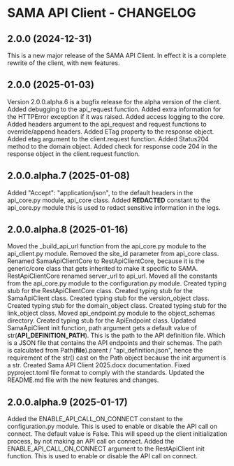 # SAMA API Client - CHANGELOG

## 2.0.0 (2024-12-31)

This is a new major release of the SAMA API Client.
In effect it is a complete rewrite of the client, with new features.

## 2.0.0 (2025-01-03)

Version 2.0.0.alpha.6 is a bugfix release for the alpha version of the client.
Added debugging to the api_request function.
Added extra information for the HTTPError exception if it was raised.
Added access logging to the core.
Added headers argument to the api_request and request functions to override/append headers.
Added ETag property to the response object.
Added etag argument to the client.request function.
Added Status204 method to the domain object.
Added check for response code 204 in the response object in the client.request function.

## 2.0.0.alpha.7 (2025-01-08)

Added "Accept": "application/json", to the default headers in the api_core.py module, api_core class.
Added __REDACTED__ constant to the api_core.py module this is used to redact sensitive information in the logs.

## 2.0.0.alpha.8 (2025-01-16)

Moved the _build_api_url function from the api_core.py module to the api_client.py module.
Removed the site_id parameter from api_core class.
Renamed SamaApiClientCore to RestApiClientCore, because it is the generic/core class that gets inherited to make it specific to SAMA.
RestApiClientCore renamed server_url to api_url.
Moved all the constants from the api_core.py module to the configuration.py module.
Created typing stub for the RestApiClientCore class.
Created typing stub for the SamaApiClient class.
Created typing stub for the version_object class.
Created typing stub for the domain_object class.
Created typing stub for the link_object class.
Moved api_endpoint.py module to the object_schemas directory.
Created typing stub for the ApiEndpoint class.
Updated SamaApiClient init function, path argument gets a default value of str(__API_DEFINITION_PATH__). This is the path to the API definition file. Which is a JSON file that contains the API endpoints and their schemas. The path is calculated from Path(__file__).parent / "api_definition.json", hence the requirement of the str() cast on the Path object because the init argument is a str.
Created Sama API Client 2025.docx documentation.
Fixed pyproject.toml file format to comply with the standards.
Updated the README.md file with the new features and changes.

## 2.0.0.alpha.9 (2025-01-17)

Added the ENABLE_API_CALL_ON_CONNECT constant to the configuration.py module. This is used to enable or disable the API call on connect. The default value is False.
This will speed up the client initialization process, by not making an API call on connect.
Added the ENABLE_API_CALL_ON_CONNECT argument to the RestApiClient init function. This is used to enable or disable the API call on connect.

